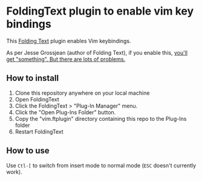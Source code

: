 # FoldingText plugin to enable vim key bindings

This [Folding Text][1] plugin enables Vim keybindings.

As per Jesse Grossjean (author of Folding Text), if you enable this, [you'll get
"something". But there are lots of problems.][2]


## How to install

1. Clone this repository anywhere on your local machine
2. Open FoldingText
3. Click the FoldingText &gt; "Plug-In Manager" menu.
4. Click the "Open Plug-Ins Folder" button.
5. Copy the "vim.ftplugin" directory containing this repo to the Plug-Ins folder
6. Restart FoldingText

## How to use

Use `Ctl-[` to switch from insert mode to normal mode (`ESC` doesn't currently
work).



[1]: http://www.foldingtext.com/
[2]: http://support.hogbaysoftware.com/t/vim-keymappings-please/270/4?u=lorin
